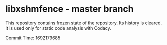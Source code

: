 # libxshmfence - master branch

This repository contains frozen state of the repository.
Its history is cleared. It is used only for static code
analysis with Codacy.

Commit Time: 1692179685